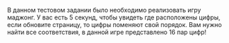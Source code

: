 В данном тестовом задании было необходимо реализовать игру маджонг.
У вас есть 5 секунд, чтобы увидеть где расположены цифры, если обновите страницу, то цифры поменяют свой порядок.
Вам нужно найти все соответствия, в данной игре представлено 16 пар цифр!
